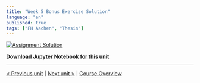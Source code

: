 ```yaml
---
title: "Week 5 Bonus Exercise Solution"
language: "en"
published: true
tags: ["FH Aachen", "Thesis"]
---
```


[![Assignment Solution](https://img.youtube.com/vi/4Bd57WCjWM0/hqdefault.jpg)](https://youtu.be/4Bd57WCjWM0)

[**Download Jupyter Notebook for this unit**](files/week_5_bonus_notebook_solution.ipynb)

---

[< Previous unit](/teaching/python-mooc/week5_additional_material) | [Next unit >](/teaching/python-mooc/week5_bonus_exercise) |
[Course Overview](/teaching/python-mooc)
